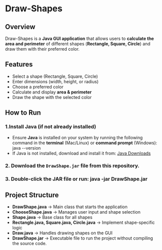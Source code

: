 # Draw-Shapes  

## Overview  
Draw-Shapes is a **Java GUI application** that allows users to **calculate the area and perimeter** of different shapes (**Rectangle, Square, Circle**) and draw them with their preferred color.  

## Features  
- Select a shape (Rectangle, Square, Circle)  
- Enter dimensions (width, height, or radius)  
- Choose a preferred color  
- Calculate and display **area & perimeter**  
- Draw the shape with the selected color

## How to Run  
### 1.Install Java (if not already installed)  
  - Ensure **Java** is installed on your system by running the following command in the **terminal** (Mac/Linux) or **command prompt** (Windows): java --version
  - If Java is not installed, download and install it from: [Java Downloads](https://www.oracle.com/java/technologies/downloads/?er=221886)
  
### 2. Download the `DrawShape.jar` file from this repository.  
### 3. Double-click the JAR file or run: java -jar DrawShape.jar

## Project Structure  
- **DrawShape.java** → Main class that starts the application
- **ChooseShape.java** → Manages user input and shape selection  
- **Shape.java** → Base class for all shapes  
- **Rectangle.java, Square.java, Circle.java** → Implement shape-specific logic  
- **Draw.java** → Handles drawing shapes on the GUI
- **DrawShape.jar** → Executable file to run the project without compiling the source code.

